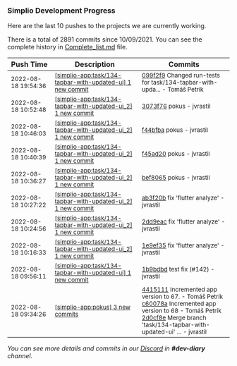 
### Simplio Development Progress

Here are the last 10 pushes to the projects we are currently working.

There is a total of 2891 commits since 10/09/2021. You can see the complete history in
 [Complete_list.md](Complete_list.md) file.

| Push Time | Description | Commits |
| --- | --- | --- |
| <sub>2022-08-18 19:54:36</sub> | <sub>[[simplio-app:task/134\-tapbar\-with\-updated\-ui] 1 new commit](https://github.com/SimplioOfficial/simplio-app/commit/099f2f98bc13ca894a694055c57fb3da53d16bb5)</sub> | <sub>[099f2f9](https://github.com/SimplioOfficial/simplio-app/commit/099f2f98bc13ca894a694055c57fb3da53d16bb5) Changed run-tests for task/134-tapbar-with-upda... - Tomáš Petrík</sub> |
| <sub>2022-08-18 10:52:48</sub> | <sub>[[simplio-app:task/134\-tapbar\-with\-updated\-ui\_2] 1 new commit](https://github.com/SimplioOfficial/simplio-app/commit/3073f76052c4cdf8a0c5208eb2bc3e36a570e6d9)</sub> | <sub>[3073f76](https://github.com/SimplioOfficial/simplio-app/commit/3073f76052c4cdf8a0c5208eb2bc3e36a570e6d9) pokus - jvrastil</sub> |
| <sub>2022-08-18 10:46:03</sub> | <sub>[[simplio-app:task/134\-tapbar\-with\-updated\-ui\_2] 1 new commit](https://github.com/SimplioOfficial/simplio-app/commit/f44bfba510826494afaae407ed60c8309ec0b6d6)</sub> | <sub>[f44bfba](https://github.com/SimplioOfficial/simplio-app/commit/f44bfba510826494afaae407ed60c8309ec0b6d6) pokus - jvrastil</sub> |
| <sub>2022-08-18 10:40:39</sub> | <sub>[[simplio-app:task/134\-tapbar\-with\-updated\-ui\_2] 1 new commit](https://github.com/SimplioOfficial/simplio-app/commit/f45ad20b867c9ed4ea2125467632e179b153380a)</sub> | <sub>[f45ad20](https://github.com/SimplioOfficial/simplio-app/commit/f45ad20b867c9ed4ea2125467632e179b153380a) pokus - jvrastil</sub> |
| <sub>2022-08-18 10:36:27</sub> | <sub>[[simplio-app:task/134\-tapbar\-with\-updated\-ui\_2] 1 new commit](https://github.com/SimplioOfficial/simplio-app/commit/bef806574e0d54144e7ed419b008fa96ce17e8a9)</sub> | <sub>[bef8065](https://github.com/SimplioOfficial/simplio-app/commit/bef806574e0d54144e7ed419b008fa96ce17e8a9) pokus - jvrastil</sub> |
| <sub>2022-08-18 10:27:22</sub> | <sub>[[simplio-app:task/134\-tapbar\-with\-updated\-ui\_2] 1 new commit](https://github.com/SimplioOfficial/simplio-app/commit/ab3f20b040e06020b8dfe747dbd491b6aacd402b)</sub> | <sub>[ab3f20b](https://github.com/SimplioOfficial/simplio-app/commit/ab3f20b040e06020b8dfe747dbd491b6aacd402b) fix 'flutter analyze' - jvrastil</sub> |
| <sub>2022-08-18 10:24:56</sub> | <sub>[[simplio-app:task/134\-tapbar\-with\-updated\-ui\_2] 1 new commit](https://github.com/SimplioOfficial/simplio-app/commit/2dd9eac6542d1033b82bdec254df9141756baac9)</sub> | <sub>[2dd9eac](https://github.com/SimplioOfficial/simplio-app/commit/2dd9eac6542d1033b82bdec254df9141756baac9) fix 'flutter analyze' - jvrastil</sub> |
| <sub>2022-08-18 10:16:33</sub> | <sub>[[simplio-app:task/134\-tapbar\-with\-updated\-ui\_2] 1 new commit](https://github.com/SimplioOfficial/simplio-app/commit/1e9ef35d8887efeea0ee7f3f722210d73f52c551)</sub> | <sub>[1e9ef35](https://github.com/SimplioOfficial/simplio-app/commit/1e9ef35d8887efeea0ee7f3f722210d73f52c551) fix 'flutter analyze' - jvrastil</sub> |
| <sub>2022-08-18 09:56:11</sub> | <sub>[[simplio-app:task/134\-tapbar\-with\-updated\-ui] 1 new commit](https://github.com/SimplioOfficial/simplio-app/commit/1b9bdbd1fc86915e73ddfb184f30f82de28f8436)</sub> | <sub>[1b9bdbd](https://github.com/SimplioOfficial/simplio-app/commit/1b9bdbd1fc86915e73ddfb184f30f82de28f8436) test fix (#142) - jvrastil</sub> |
| <sub>2022-08-18 09:34:26</sub> | <sub>[[simplio-app:pokus] 3 new commits](https://github.com/SimplioOfficial/simplio-app/compare/b9928ca98185...2d0cf8e794be)</sub> | <sub>[4415111](https://github.com/SimplioOfficial/simplio-app/commit/4415111f2e3510eb302e92128f1bd6c109964651) Incremented app version to 67. - Tomáš Petrík<br>[c60078a](https://github.com/SimplioOfficial/simplio-app/commit/c60078afc237518255edb74046b06ac733f225d5) Incremented app version to 68 - Tomáš Petrík<br>[2d0cf8e](https://github.com/SimplioOfficial/simplio-app/commit/2d0cf8e794beaa1155d444aa4e1cbfd6aba0bba1) Merge branch 'task/134-tapbar-with-updated-ui' ... - jvrastil</sub> |

_You can see more details and commits in our [Discord](https://discord.gg/aKhjuwZmdP) in **#dev-diary** channel._
